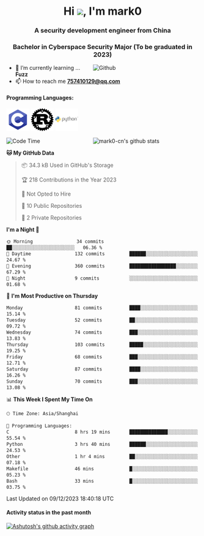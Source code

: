 <h1 align="center">Hi <img src="https://raw.githubusercontent.com/iampavangandhi/iampavangandhi/master/gifs/Hi.gif" width="30px">, I'm mark0</h1>

<h3 align="center">A security development engineer from China</h3>
<h3 align="center">Bachelor in Cyberspace Security Major (To be graduated in 2023)</h3>

<img width="55%" align="right" alt="Github" src="https://raw.githubusercontent.com/onimur/.github/master/.resources/git-header.svg" />

<!-- - 🔭 I’m currently working on **vKarma Webapp** -->
<!-- - 💬 Ask me about ... **Web Develpoment** -->
<!-- - 😄 Employement ... **Open for intern opportunities** -->
<!-- - ⚡ Fun fact ... **Anime**❤ -->
- 🌱 I’m currently learning ... **Fuzz**
- 📫 How to reach me **757410129@qq.com**
<!-- - 📨 Or reach me **757410129@qq.com** -->

<h4>Programming Languages: </h4>
<p align="left">
 <img style="margin: auto;" src="https://raw.githubusercontent.com/sachinverma53121/sachinverma53121/master/icons/c.png" alt=c width="60" height="60"/>
 <img style="margin: auto;" src="https://raw.githubusercontent.com/mark0-cn/blog_img/master/img/202309031232124.png" alt=cplusplus width="60" height="60"/>
 <img style="margin: auto;" src="https://raw.githubusercontent.com/sachinverma53121/sachinverma53121/master/icons/python.png" alt=python width="60" height="60"/>
</p>


<img width="55%" align="right" alt="mark0-cn's github stats" src="https://github-readme-stats.vercel.app/api?username=mark0-cn&show_icons=true&hide_border=true" />

<!--START_SECTION:waka-->
![Code Time](http://img.shields.io/badge/Code%20Time-1%2C494%20hrs-blue)

**🐱 My GitHub Data** 

> 📦 34.3 kB Used in GitHub's Storage 
 > 
> 🏆 218 Contributions in the Year 2023
 > 
> 🚫 Not Opted to Hire
 > 
> 📜 10 Public Repositories 
 > 
> 🔑 2 Private Repositories 
 > 
**I'm a Night 🦉** 

```text
🌞 Morning                34 commits          ██░░░░░░░░░░░░░░░░░░░░░░░   06.36 % 
🌆 Daytime                132 commits         ██████░░░░░░░░░░░░░░░░░░░   24.67 % 
🌃 Evening                360 commits         █████████████████░░░░░░░░   67.29 % 
🌙 Night                  9 commits           ░░░░░░░░░░░░░░░░░░░░░░░░░   01.68 % 
```
📅 **I'm Most Productive on Thursday** 

```text
Monday                   81 commits          ████░░░░░░░░░░░░░░░░░░░░░   15.14 % 
Tuesday                  52 commits          ██░░░░░░░░░░░░░░░░░░░░░░░   09.72 % 
Wednesday                74 commits          ███░░░░░░░░░░░░░░░░░░░░░░   13.83 % 
Thursday                 103 commits         █████░░░░░░░░░░░░░░░░░░░░   19.25 % 
Friday                   68 commits          ███░░░░░░░░░░░░░░░░░░░░░░   12.71 % 
Saturday                 87 commits          ████░░░░░░░░░░░░░░░░░░░░░   16.26 % 
Sunday                   70 commits          ███░░░░░░░░░░░░░░░░░░░░░░   13.08 % 
```


📊 **This Week I Spent My Time On** 

```text
🕑︎ Time Zone: Asia/Shanghai

💬 Programming Languages: 
C                        8 hrs 19 mins       ██████████████░░░░░░░░░░░   55.54 % 
Python                   3 hrs 40 mins       ██████░░░░░░░░░░░░░░░░░░░   24.53 % 
Other                    1 hr 4 mins         ██░░░░░░░░░░░░░░░░░░░░░░░   07.18 % 
Makefile                 46 mins             █░░░░░░░░░░░░░░░░░░░░░░░░   05.23 % 
Bash                     33 mins             █░░░░░░░░░░░░░░░░░░░░░░░░   03.75 % 
```


 Last Updated on 09/12/2023 18:40:18 UTC
<!--END_SECTION:waka-->

<h4>Activity status in the past month</h4>

[![Ashutosh's github activity graph](https://github-readme-activity-graph.vercel.app/graph?username=mark0-cn&theme=dracula)](https://github.com/ashutosh00710/github-readme-activity-graph)

<!--
**mark0-cn/mark0-cn** is a ✨ _special_ ✨ repository because its `README.md` (this file) appears on your GitHub profile.

Here are some ideas to get you started:

- 🔭 I’m currently working on ...
- 🌱 I’m currently learning ...
- 👯 I’m looking to collaborate on ...
- 🤔 I’m looking for help with ...
- 💬 Ask me about ...
- 📫 How to reach me: ...
- 😄 Pronouns: ...
- ⚡ Fun fact: ...
-->
